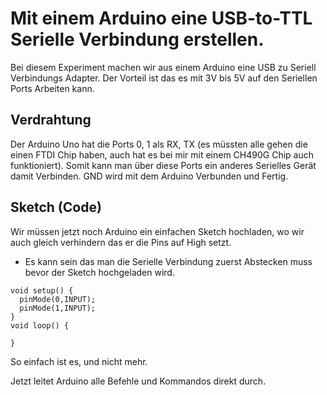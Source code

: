 # Mit einem Arduino eine USB-to-TTL Serielle Verbindung erstellen.

Bei diesem Experiment machen wir aus einem Arduino eine USB zu Seriell Verbindungs Adapter.
Der Vorteil ist das es mit 3V bis 5V auf den Seriellen Ports Arbeiten kann.

## Verdrahtung

Der Arduino Uno hat die Ports 0, 1 als RX, TX (es müssten alle gehen die einen FTDI Chip haben, auch hat es bei mir mit einem CH490G Chip auch funktioniert).
Somit kann man über diese Ports ein anderes Serielles Gerät damit Verbinden.
GND wird mit dem Arduino Verbunden und Fertig.

## Sketch (Code)

Wir müssen jetzt noch Arduino ein einfachen Sketch hochladen, wo wir auch gleich
verhindern das er die Pins auf High setzt.

* Es kann sein das man die Serielle Verbindung zuerst Abstecken muss bevor der Sketch hochgeladen wird.

```Arduino
void setup() {
  pinMode(0,INPUT);
  pinMode(1,INPUT);
}
void loop() {

}
```

So einfach ist es, und nicht mehr.

Jetzt leitet Arduino alle Befehle und Kommandos direkt durch.

